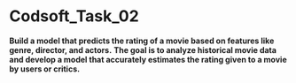 # Codsoft_Task_02
**Build a model that predicts the rating of a movie based on
features like genre, director, and actors.**
**The goal is to analyze historical movie data and develop a model
that accurately estimates the rating given to a movie by users or
critics.**
